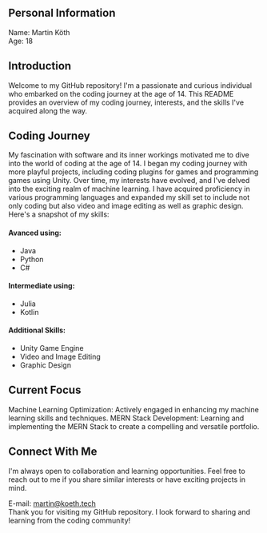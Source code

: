 ## Personal Information

Name: Martin Köth \
Age: 18

## Introduction

Welcome to my GitHub repository! I'm a passionate and curious individual who embarked on the coding journey at the age of 14. This README provides an overview of my coding journey, interests, and the skills I've acquired along the way.

## Coding Journey

My fascination with software and its inner workings motivated me to dive into the world of coding at the age of 14. I began my coding journey with more playful projects, including coding plugins for games and programming games using Unity. Over time, my interests have evolved, and I've delved into the exciting realm of machine learning. I have acquired proficiency in various programming languages and expanded my skill set to include not only coding but also video and image editing as well as graphic design. Here's a snapshot of my skills:

#### Avanced using:
+ Java
+ Python
+ C#

#### Intermediate using:
+ Julia
+ Kotlin

#### Additional Skills:
+ Unity Game Engine
+ Video and Image Editing
+ Graphic Design

## Current Focus

Machine Learning Optimization:
Actively engaged in enhancing my machine learning skills and techniques.
MERN Stack Development:
Learning and implementing the MERN Stack to create a compelling and versatile portfolio.

## Connect With Me

I'm always open to collaboration and learning opportunities. Feel free to reach out to me if you share similar interests or have exciting projects in mind.

E-mail: martin@koeth.tech \
Thank you for visiting my GitHub repository. I look forward to sharing and learning from the coding community!
